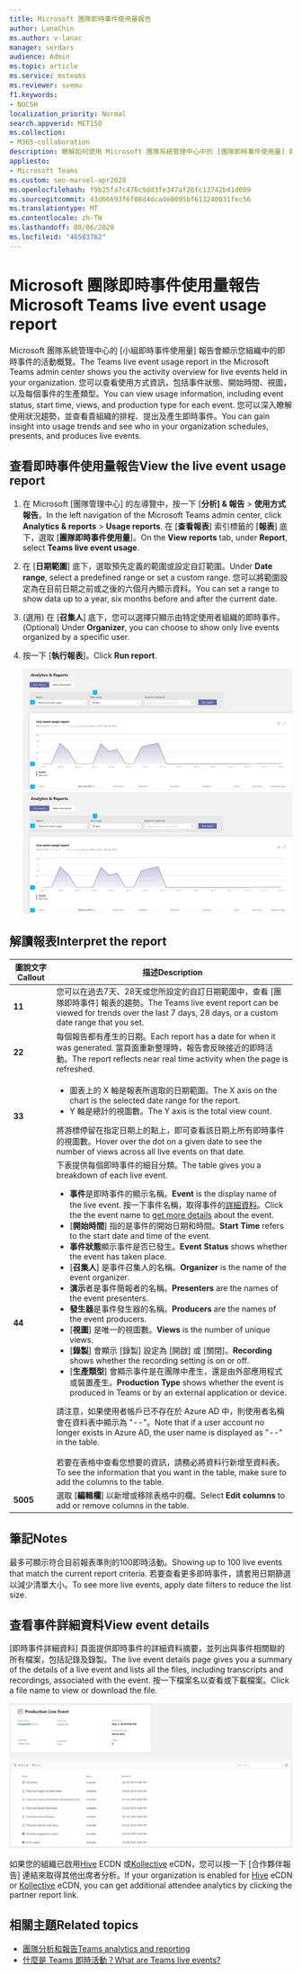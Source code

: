 ```yaml
---
title: Microsoft 團隊即時事件使用量報告
author: LanaChin
ms.author: v-lanac
manager: serdars
audience: Admin
ms.topic: article
ms.service: msteams
ms.reviewer: svemu
f1.keywords:
- NOCSH
localization_priority: Normal
search.appverid: MET150
ms.collection:
- M365-collaboration
description: 瞭解如何使用 Microsoft 團隊系統管理中心中的 [團隊即時事件使用量] 報告，以取得貴組織中的小組即時事件活動的概覽。
appliesto:
- Microsoft Teams
ms.custom: seo-marvel-apr2020
ms.openlocfilehash: f9b25fa7c476c9dd3fe347af26fc13742b41d009
ms.sourcegitcommit: 43d66693f6f08d4dcade0095bf613240031fec56
ms.translationtype: MT
ms.contentlocale: zh-TW
ms.lasthandoff: 08/06/2020
ms.locfileid: "46583762"
---
```

# <a name="microsoft-teams-live-event-usage-report"></a><span data-ttu-id="c1895-103">Microsoft 團隊即時事件使用量報告</span><span class="sxs-lookup"><span data-stu-id="c1895-103">Microsoft Teams live event usage report</span></span>

<span data-ttu-id="c1895-104">Microsoft 團隊系統管理中心的 [小組即時事件使用量] 報告會顯示您組織中的即時事件的活動概覽。</span><span class="sxs-lookup"><span data-stu-id="c1895-104">The Teams live event usage report in the Microsoft Teams admin center shows you the activity overview for live events held in your organization.</span></span> <span data-ttu-id="c1895-105">您可以查看使用方式資訊，包括事件狀態、開始時間、視圖，以及每個事件的生產類型。</span><span class="sxs-lookup"><span data-stu-id="c1895-105">You can view usage information, including event status, start time, views, and production type for each event.</span></span> <span data-ttu-id="c1895-106">您可以深入瞭解使用狀況趨勢，並查看貴組織的排程、提出及產生即時事件。</span><span class="sxs-lookup"><span data-stu-id="c1895-106">You can gain insight into usage trends and see who in your organization schedules, presents, and produces live events.</span></span>

## <a name="view-the-live-event-usage-report"></a><span data-ttu-id="c1895-107">查看即時事件使用量報告</span><span class="sxs-lookup"><span data-stu-id="c1895-107">View the live event usage report</span></span>

1. <span data-ttu-id="c1895-108">在 Microsoft [團隊管理中心] 的左導覽中，按一下 [**分析] & 報告**  >  **使用方式報告**。</span><span class="sxs-lookup"><span data-stu-id="c1895-108">In the left navigation of the Microsoft Teams admin center, click **Analytics & reports** > **Usage reports**.</span></span> <span data-ttu-id="c1895-109">在 [**查看報表**] 索引標籤的 [**報表**] 底下，選取 [**團隊即時事件使用量**]。</span><span class="sxs-lookup"><span data-stu-id="c1895-109">On the **View reports** tab, under **Report**, select **Teams live event usage**.</span></span>
2. <span data-ttu-id="c1895-110">在 [**日期範圍**] 底下，選取預先定義的範圍或設定自訂範圍。</span><span class="sxs-lookup"><span data-stu-id="c1895-110">Under **Date range**, select a predefined range or set a custom range.</span></span> <span data-ttu-id="c1895-111">您可以將範圍設定為在目前日期之前或之後的六個月內顯示資料。</span><span class="sxs-lookup"><span data-stu-id="c1895-111">You can set a range to show  data up to a year, six months before and after the current date.</span></span>
3. <span data-ttu-id="c1895-112"> (選用) 在 [**召集人**] 底下，您可以選擇只顯示由特定使用者組織的即時事件。</span><span class="sxs-lookup"><span data-stu-id="c1895-112">(Optional) Under **Organizer**, you can choose to show only live events organized by a specific user.</span></span>
4. <span data-ttu-id="c1895-113">按一下 [**執行報表**]。</span><span class="sxs-lookup"><span data-stu-id="c1895-113">Click **Run report**.</span></span>  

    <span data-ttu-id="c1895-114">![[小組管理中心] 中的 [小組即時事件使用量] 報告螢幕擷取畫面（含標注）](../media/teams-live-event-usage-report-with-callouts.png "[小組管理中心] 中的 [小組即時事件使用量] 報告螢幕擷取畫面（含標注）")</span><span class="sxs-lookup"><span data-stu-id="c1895-114">![Screenshot of the Teams live event usage report in the Teams admin center with callouts](../media/teams-live-event-usage-report-with-callouts.png "Screenshot of the Teams live event usage report in the Teams admin center with callouts")</span></span>

## <a name="interpret-the-report"></a><span data-ttu-id="c1895-115">解讀報表</span><span class="sxs-lookup"><span data-stu-id="c1895-115">Interpret the report</span></span>

|<span data-ttu-id="c1895-116">圖說文字</span><span class="sxs-lookup"><span data-stu-id="c1895-116">Callout</span></span> |<span data-ttu-id="c1895-117">描述</span><span class="sxs-lookup"><span data-stu-id="c1895-117">Description</span></span>  |
|--------|-------------|
|<span data-ttu-id="c1895-118">**1**</span><span class="sxs-lookup"><span data-stu-id="c1895-118">**1**</span></span>   |<span data-ttu-id="c1895-119">您可以在過去7天、28天或您所設定的自訂日期範圍中，查看 [團隊即時事件] 報表的趨勢。</span><span class="sxs-lookup"><span data-stu-id="c1895-119">The Teams live event report can be viewed for trends over the last 7 days, 28 days, or a custom date range that you set.</span></span> |
|<span data-ttu-id="c1895-120">**2**</span><span class="sxs-lookup"><span data-stu-id="c1895-120">**2**</span></span>   |<span data-ttu-id="c1895-121">每個報告都有產生的日期。</span><span class="sxs-lookup"><span data-stu-id="c1895-121">Each report has a date for when it was generated.</span></span> <span data-ttu-id="c1895-122">當頁面重新整理時，報告會反映接近的即時活動。</span><span class="sxs-lookup"><span data-stu-id="c1895-122">The report reflects near real time activity when the page is refreshed.</span></span> |
|<span data-ttu-id="c1895-123">**3**</span><span class="sxs-lookup"><span data-stu-id="c1895-123">**3**</span></span>   |<ul><li><span data-ttu-id="c1895-124">圖表上的 X 軸是報表所選取的日期範圍。</span><span class="sxs-lookup"><span data-stu-id="c1895-124">The X axis on the chart is the selected date range for the report.</span></span></li> <li> <span data-ttu-id="c1895-125">Y 軸是總計的視圖數。</span><span class="sxs-lookup"><span data-stu-id="c1895-125">The Y axis is the total view count.</span></span></li> </ul><span data-ttu-id="c1895-126">將游標停留在指定日期上的點上，即可查看該日期上所有即時事件的視圖數。</span><span class="sxs-lookup"><span data-stu-id="c1895-126">Hover over the dot on a given date to see the number of views across all live events on that date.</span></span>|
|<span data-ttu-id="c1895-127">**4**</span><span class="sxs-lookup"><span data-stu-id="c1895-127">**4**</span></span>   |<span data-ttu-id="c1895-128">下表提供每個即時事件的細目分類。</span><span class="sxs-lookup"><span data-stu-id="c1895-128">The table gives you a breakdown of each live event.</span></span> <ul><li><span data-ttu-id="c1895-129">**事件**是即時事件的顯示名稱。</span><span class="sxs-lookup"><span data-stu-id="c1895-129">**Event** is the display name of the live event.</span></span> <span data-ttu-id="c1895-130">按一下事件名稱，取得事件的[詳細資料](#view-event-details)。</span><span class="sxs-lookup"><span data-stu-id="c1895-130">Click the the event name to [get more details](#view-event-details) about the event.</span></span> </li> <li><span data-ttu-id="c1895-131">[**開始時間**] 指的是事件的開始日期和時間。</span><span class="sxs-lookup"><span data-stu-id="c1895-131">**Start Time** refers to the start date and time of the event.</span></span></li> <li><span data-ttu-id="c1895-132">**事件狀態**顯示事件是否已發生。</span><span class="sxs-lookup"><span data-stu-id="c1895-132">**Event Status** shows whether the event has taken place.</span></span>  </li><li><span data-ttu-id="c1895-133">[**召集人**] 是事件召集人的名稱。</span><span class="sxs-lookup"><span data-stu-id="c1895-133">**Organizer** is the name of the event organizer.</span></span></li> <li><span data-ttu-id="c1895-134">**演示**者是事件簡報者的名稱。</span><span class="sxs-lookup"><span data-stu-id="c1895-134">**Presenters** are the names of the  event presenters.</span></span></li><li><span data-ttu-id="c1895-135">**發生器**是事件發生器的名稱。</span><span class="sxs-lookup"><span data-stu-id="c1895-135">**Producers** are the names of the event producers.</span></span></li><li><span data-ttu-id="c1895-136">[**視圖**] 是唯一的視圖數。</span><span class="sxs-lookup"><span data-stu-id="c1895-136">**Views** is the number of unique views.</span></span></li><li><span data-ttu-id="c1895-137">[**錄製**] 會顯示 [錄製] 設定為 [開啟] 或 [關閉]。</span><span class="sxs-lookup"><span data-stu-id="c1895-137">**Recording** shows whether the recording setting is on or off.</span></span></li><li><span data-ttu-id="c1895-138">[**生產類型**] 會顯示事件是在團隊中產生，還是由外部應用程式或裝置產生。</span><span class="sxs-lookup"><span data-stu-id="c1895-138">**Production Type** shows whether the event is produced in Teams or by an external application or device.</span></span></li></li> </ul><span data-ttu-id="c1895-139">請注意，如果使用者帳戶已不存在於 Azure AD 中，則使用者名稱會在資料表中顯示為 "--"。</span><span class="sxs-lookup"><span data-stu-id="c1895-139">Note that if a user account no longer exists in Azure AD, the user name is displayed as "--" in the table.</span></span> <br><br><span data-ttu-id="c1895-140">若要在表格中查看您想要的資訊，請務必將資料行新增至資料表。</span><span class="sxs-lookup"><span data-stu-id="c1895-140">To see the information that you want in the table, make sure to add the columns to the table.</span></span> |
|<span data-ttu-id="c1895-141">**500**</span><span class="sxs-lookup"><span data-stu-id="c1895-141">**5**</span></span>   |<span data-ttu-id="c1895-142">選取 [**編輯欄**] 以新增或移除表格中的欄。</span><span class="sxs-lookup"><span data-stu-id="c1895-142">Select **Edit columns** to add or remove columns in the table.</span></span>|

## <a name="notes"></a><span data-ttu-id="c1895-143">筆記</span><span class="sxs-lookup"><span data-stu-id="c1895-143">Notes</span></span>
<span data-ttu-id="c1895-144">最多可顯示符合目前報表準則的100即時活動。</span><span class="sxs-lookup"><span data-stu-id="c1895-144">Showing up to 100 live events that match the current report criteria.</span></span> <span data-ttu-id="c1895-145">若要查看更多即時事件，請套用日期篩選以減少清單大小。</span><span class="sxs-lookup"><span data-stu-id="c1895-145">To see more live events, apply date filters to reduce the list size.</span></span>

## <a name="view-event-details"></a><span data-ttu-id="c1895-146">查看事件詳細資料</span><span class="sxs-lookup"><span data-stu-id="c1895-146">View event details</span></span>

<span data-ttu-id="c1895-147">[即時事件詳細資料] 頁面提供即時事件的詳細資料摘要，並列出與事件相關聯的所有檔案，包括記錄及錄製。</span><span class="sxs-lookup"><span data-stu-id="c1895-147">The live event details page gives you a summary of the details of a live event and lists all the files, including transcripts and recordings, associated with the event.</span></span> <span data-ttu-id="c1895-148">按一下檔案名以查看或下載檔案。</span><span class="sxs-lookup"><span data-stu-id="c1895-148">Click a file name to view or download the file.</span></span>

![顯示即時事件詳細資料的螢幕擷取畫面](../media/teams-live-event-usage-report-event-detail.png)

<span data-ttu-id="c1895-150">如果您的組織已啟用[Hive](https://www.hivestreaming.com/partners/integration-partners/microsoft/) ECDN 或[Kollective](https://kollective.com) eCDN，您可以按一下 [合作夥伴報告] 連結來取得其他出席者分析。</span><span class="sxs-lookup"><span data-stu-id="c1895-150">If your organization is enabled for [Hive](https://www.hivestreaming.com/partners/integration-partners/microsoft/) eCDN or [Kollective](https://kollective.com) eCDN, you can get additional attendee analytics by clicking the partner report link.</span></span>

## <a name="related-topics"></a><span data-ttu-id="c1895-151">相關主題</span><span class="sxs-lookup"><span data-stu-id="c1895-151">Related topics</span></span>

- [<span data-ttu-id="c1895-152">團隊分析和報告</span><span class="sxs-lookup"><span data-stu-id="c1895-152">Teams analytics and reporting</span></span>](teams-reporting-reference.md)
- [<span data-ttu-id="c1895-153">什麼是 Teams 即時活動？</span><span class="sxs-lookup"><span data-stu-id="c1895-153">What are Teams live events?</span></span>](../teams-live-events/what-are-teams-live-events.md)
